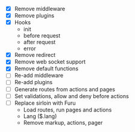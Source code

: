 * [x] Remove middleware
* [x] Remove plugins
* [x] Hooks
  - init
  - before request
  - after request
  - error
* [x] Remove redirect
* [x] Remove web socket support
* [x] Remove default functions
* [ ] Re-add middleware
* [ ] Re-add plugins
* [ ] Generate routes from actions and pages
* [ ] Set validations, allow and deny before actions
* [ ] Replace sirloin with Furu
  - Load routes, run pages and actions
  - Lang ($.lang)
  - Remove markup, actions, pager
